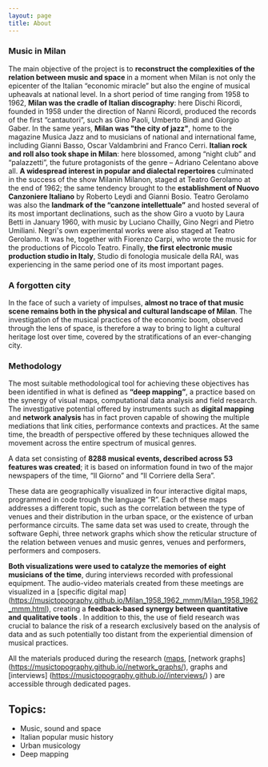 ```yaml
---
layout: page
title: About
---
```



### Music in Milan


The main objective of the project is to <b>reconstruct the complexities of the relation between music and space </b> in a moment when Milan is not only the epicenter of the Italian “economic miracle” but also the engine of musical upheavals at national level. In a short period of time ranging from 1958 to 1962, <b>Milan was the cradle of Italian discography</b>: here Dischi Ricordi, founded in 1958 under the direction of Nanni Ricordi, produced the records of the first “cantautori”, such as Gino Paoli, Umberto Bindi and Giorgio Gaber. In the same years, <b>Milan was "the city of jazz"</b>, home to the magazine Musica Jazz and to musicians of national and international fame, including Gianni Basso, Oscar Valdambrini and Franco Cerri. <b>Italian rock and roll also took shape in Milan</b>: here blossomed, among “night club” and “palazzetti”, the future protagonists of the genre – Adriano Celentano above all. <b>A widespread interest in popular and dialectal repertoires </b> culminated in the success of the show Milanin Milanon, staged at Teatro Gerolamo at the end of 1962; the same tendency brought to the <b>establishment of Nuovo Canzoniere Italiano</b> by Roberto Leydi and Gianni Bosio. Teatro Gerolamo was also the <b>landmark of the “canzone intellettuale”</b> and hosted several of its most important declinations, such as the show Giro a vuoto by Laura Betti in January 1960, with music by Luciano Chailly, Gino Negri and Pietro Umiliani. Negri's own experimental works were also staged at Teatro Gerolamo. It was he, together with Fiorenzo Carpi, who wrote the music for the productions of Piccolo Teatro. Finally, <b>the first electronic music production studio in Italy</b>, Studio di fonologia musicale della RAI, was experiencing in the same period one of its most important pages.


### A forgotten city


In the face of such a variety of impulses, <b> almost no trace of that music scene remains both in the physical and cultural landscape of Milan</b>. The investigation of the musical practices of the economic boom, observed through the lens of space, is therefore a way to bring to light a cultural heritage lost over time, covered by the stratifications of an ever-changing city.


### Methodology


The most suitable methodological tool for achieving these objectives has been identified in what is defined as <b> “deep mapping”</b>, a practice based on the synergy of visual maps, computational data analysis and field research. The investigative potential offered by instruments such as <b> digital mapping</b> and <b>network analysis </b> has in fact proven capable of showing the multiple mediations that link cities, performance contexts and practices. At the same time, the breadth of perspective offered by these techniques allowed the movement across the entire spectrum of musical genres.

A data set consisting of <b> 8288 musical events, described across 53 features was created</b>; it is based on information found in two of the major newspapers of the time, “Il Giorno” and “Il Corriere della Sera”.

These data are geographically visualized in four interactive digital maps, programmed in code trough the language “R”. Each of these maps addresses a different topic, such as the correlation between the type of venues and their distribution in the urban space, or the existence of urban performance circuits. The same data set was used to create, through the software Gephi, three network graphs which show the reticular structure of the relation between venues and music genres, venues and performers, performers and composers.

<b>Both visualizations were used to catalyze the memories of eight musicians of the time</b>, during interviews recorded with professional equipment. The audio-video materials created from these meetings are visualized in a [specific digital map] (https://musictopography.github.io/Milan_1958_1962_mmm/Milan_1958_1962_mmm.html), creating a <b>feedback-based synergy between quantitative and qualitative tools </b>. In addition to this, the use of field research was crucial to balance the risk of a research exclusively based on the analysis of data and as such potentially too distant from the experiential dimension of musical practices.

All the materials produced during the research ([maps](https://musictopography.github.io//map/), [network graphs] (https://musictopography.github.io//network_graphs/), graphs and [interviews] (https://musictopography.github.io//interviews/) ) are accessible through dedicated pages.

## Topics:

- Music, sound and space
- Italian popular music history
- Urban musicology
- Deep mapping
